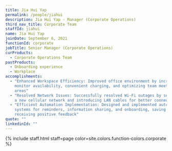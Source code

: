 ```yaml
---
title: Jia Hui Yap
permalink: /people/jiahui
description: Jia Hui Yap - Manager (Corporate Operations)
third_nav_title: Corporate Team
staffId: jiahui
name: Jia Hui Yap
joinDate: September 6, 2021
functionId: corporate
jobTitle: Senior Manager (Corporate Operations)
curProducts:
  - Corporate Operations Team
pastProducts:
  - Onboarding experience
  - Workplace
accomplishments:
  - "Enhanced Workspace Efficiency: Improved office environment by increasing
    monitor availability, convenient charging, and optimizing team meeting
    areas"
  - "Resolved Network Issues: Successfully resolved Wi-Fi outages by setting up
    a new cellular network and introducing LAN cables for better connectivity"
  - "Efficient Automation Implementation: Designed and implemented automated
    systems for reminders, information sharing, and onboarding, saving time and
    receiving positive feedback"
quote: ""
linkedinId: ""
---
```


{% include staff.html staff=page color=site.colors.function-colors.corporate %}
